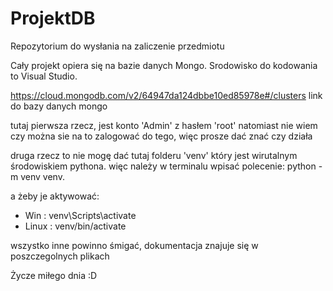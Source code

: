 # ProjektDB
Repozytorium do wysłania na zaliczenie przedmiotu 


Cały projekt opiera się na bazie danych Mongo. Srodowisko do kodowania to Visual Studio. 

https://cloud.mongodb.com/v2/64947da124dbbe10ed85978e#/clusters link do bazy danych mongo

tutaj pierwsza rzecz, jest konto 'Admin' z hasłem 'root' natomiast nie wiem czy można sie na to zalogować do tego, więc prosze dać znać czy działa 

druga rzecz to nie mogę dać tutaj folderu 'venv' który jest wirutalnym środowiskiem pythona. 
więc należy w terminalu wpisać polecenie: python -m venv venv.

a żeby je aktywować: 

- Win : venv\Scripts\activate
- Linux : venv/bin/activate

wszystko inne powinno śmigać, dokumentacja znajuje się w poszczegolnych plikach 

Życze miłego dnia :D 
